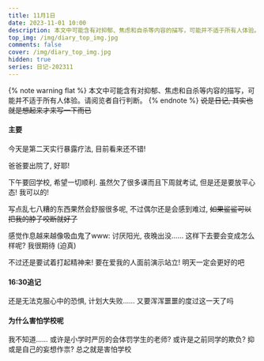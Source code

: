 ```yaml
---
title: 11月1日
date: 2023-11-01 10:00
description: 本文中可能含有对抑郁、焦虑和自杀等内容的描写，可能并不适于所有人体验。请阅览者自行判断。
top_img: /img/diary_top_img.jpg
comments: false
cover: /img/diary_top_img.jpg
hidden: true
series: 日记-202311
---
```

{% note warning flat %}
本文中可能含有对抑郁、焦虑和自杀等内容的描写，可能并不适于所有人体验。请阅览者自行判断。
{% endnote %}
~~说是日记, 其实也就是想起来才来写一下而已~~

#### 主要

今天是第二天实行暴露疗法, 目前看来还不错!

爸爸要出院了, 好耶!

下午要回学校, 希望一切顺利. 虽然欠了很多课而且下周就考试, 但是还是要放平心态! 我可以的!

写点乱七八糟的东西果然会舒服很多呢, 不过偶尔还是会感到难过, ~~如果鲨鲨可以把我的脖子咬断就好了~~

感觉作息越来越像吸血鬼了www: 讨厌阳光, 夜晚出没…… 这样下去要会变成怎么样呢? 我很期待 (迫真)

不过还是要试着打起精神来! 要在爱我的人面前演示站立! 明天一定会更好的吧

#### 16:30追记

还是无法克服心中的恐惧, 计划大失败…… 又要浑浑噩噩的度过这一天了吗

#### 为什么害怕学校呢

我不知道…… 或许是小学时严厉的会体罚学生的老师? 或许是之前同学的欺负? 抑或是自己的妄想作祟? 总之就是害怕学校

